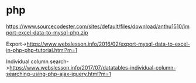# php
https://www.sourcecodester.com/sites/default/files/download/anthu1510/import-excel-data-to-mysql-php.zip

Export->https://www.webslesson.info/2016/02/export-mysql-data-to-excel-in-php-php-tutorial.html?m=1

Individual column search->https://www.webslesson.info/2017/07/datatables-individual-column-searching-using-php-ajax-jquery.html?m=1
